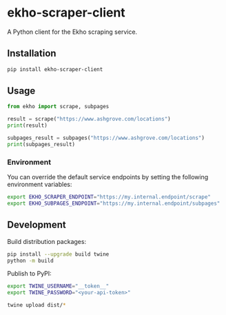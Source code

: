 # ekho-scraper-client

A Python client for the Ekho scraping service.

## Installation

```bash
pip install ekho-scraper-client
```

## Usage

```python
from ekho import scrape, subpages

result = scrape("https://www.ashgrove.com/locations")
print(result)

subpages_result = subpages("https://www.ashgrove.com/locations")
print(subpages_result)
```

### Environment

You can override the default service endpoints by setting the following environment variables:

```bash
export EKHO_SCRAPER_ENDPOINT="https://my.internal.endpoint/scrape"
export EKHO_SUBPAGES_ENDPOINT="https://my.internal.endpoint/subpages"
```

## Development

Build distribution packages:

```bash
pip install --upgrade build twine
python -m build
```

Publish to PyPI:

```bash
export TWINE_USERNAME="__token__"
export TWINE_PASSWORD="<your-api-token>"

twine upload dist/*
```
